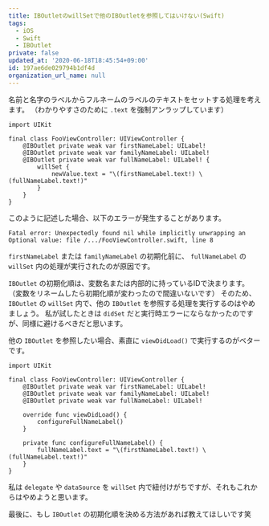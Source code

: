```yaml
---
title: IBOutletのwillSetで他のIBOutletを参照してはいけない(Swift)
tags:
  - iOS
  - Swift
  - IBOutlet
private: false
updated_at: '2020-06-18T18:45:54+09:00'
id: 197ae6de029794b1df4d
organization_url_name: null
---
```

名前と名字のラベルからフルネームのラベルのテキストをセットする処理を考えます。
（わかりやすさのために `.text` を強制アンラップしています）

```swift:×
import UIKit

final class FooViewController: UIViewController {
    @IBOutlet private weak var firstNameLabel: UILabel!
    @IBOutlet private weak var familyNameLabel: UILabel!
    @IBOutlet private weak var fullNameLabel: UILabel! {
        willSet {
            newValue.text = "\(firstNameLabel.text!) \(fullNameLabel.text!)"
        }
    }
}
```

このように記述した場合、以下のエラーが発生することがあります。

```
Fatal error: Unexpectedly found nil while implicitly unwrapping an Optional value: file /.../FooViewController.swift, line 8
```

`firstNameLabel` または `familyNameLabel` の初期化前に、 `fullNameLabel` の `willSet` 内の処理が実行されたのが原因です。

`IBOutlet` の初期化順は、変数名または内部的に持っているIDで決まります。
（変数をリネームしたら初期化順が変わったので間違いないです）
そのため、 `IBOutlet` の `willSet` 内で、他の `IBOutlet` を参照する処理を実行するのはやめましょう。
私が試したときは `didSet` だと実行時エラーにならなかったのですが、同様に避けるべきだと思います。

他の `IBOutlet` を参照したい場合、素直に `viewDidLoad()` で実行するのがベターです。

```swift:○
import UIKit

final class FooViewController: UIViewController {
    @IBOutlet private weak var firstNameLabel: UILabel!
    @IBOutlet private weak var familyNameLabel: UILabel!
    @IBOutlet private weak var fullNameLabel: UILabel!
    
    override func viewDidLoad() {
        configureFullNameLabel()
    }
    
    private func configureFullNameLabel() {
        fullNameLabel.text = "\(firstNameLabel.text!) \(fullNameLabel.text!)"
    }
}
```

私は `delegate` や `dataSource` を `willSet` 内で紐付けがちですが、それもこれからはやめようと思います。

最後に、もし `IBOutlet` の初期化順を決める方法があれば教えてほしいです笑
